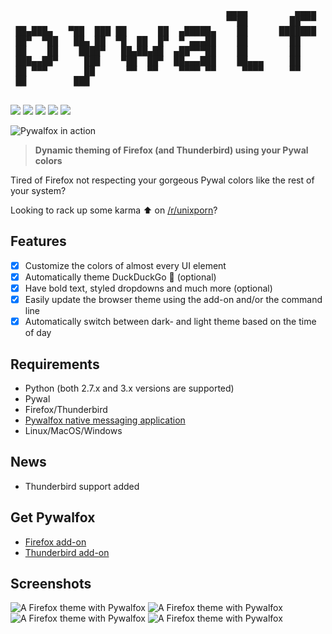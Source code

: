 <pre data-type="@ascii">                                                                                
                                         ▄▄▄▄         ▄▄▄▄                      
                                         ▀▀██        ██▀▀▀                      
 ██▄███▄   ▀██  ███ ██      ██  ▄█████▄    ██      ███████    ▄████▄   ▀██  ██▀ 
 ██▀  ▀██   ██▄ ██  ▀█  ██  █▀  ▀ ▄▄▄██    ██        ██      ██▀  ▀██    ████   
 ██    ██    ████▀   ██▄██▄██  ▄██▀▀▀██    ██        ██      ██    ██    ▄██▄   
 ███▄▄██▀     ███    ▀██  ██▀  ██▄▄▄███    ██▄▄▄     ██      ▀██▄▄██▀   ▄█▀▀█▄  
 ██ ▀▀▀       ██      ▀▀  ▀▀    ▀▀▀▀ ▀▀     ▀▀▀▀     ▀▀        ▀▀▀▀    ▀▀▀  ▀▀▀ 
 ██         ███                                                                 
                                                                                
</pre>

<p class="row">
  <a href="https://addons.mozilla.org/en-US/firefox/addon/pywalfox/"><img src="https://img.shields.io/amo/v/pywalfox"></a>
  <a href="https://addons.mozilla.org/en-US/firefox/addon/pywalfox/"><img src="https://img.shields.io/amo/stars/pywalfox"></a>
  <a href="https://addons.mozilla.org/en-US/firefox/addon/pywalfox/"><img src="https://img.shields.io/amo/users/pywalfox"></a>
  <a href="https://addons.mozilla.org/en-US/firefox/addon/pywalfox/"><img src="https://img.shields.io/amo/dw/pywalfox"></a>
  <a href="https://www.mozilla.org/en-US/MPL/2.0/FAQ/"><img src="https://img.shields.io/github/license/frewacom/pywalfox"></a>
</p>

![Pywalfox in action](https://i.imgur.com/mlY1wLH.gif)

> **Dynamic theming of Firefox (and Thunderbird) using your Pywal colors**

Tired of Firefox not respecting your gorgeous Pywal colors like the rest of your system?

Looking to rack up some karma :arrow_up: on [/r/unixporn](https://reddit.com/r/unixporn)?

## Features
- [x] Customize the colors of almost every UI element
- [x] Automatically theme DuckDuckGo :duck: (optional)
- [x] Have bold text, styled dropdowns and much more (optional)
- [x] Easily update the browser theme using the add-on and/or the command line
- [x] Automatically switch between dark- and light theme based on the time of day

## Requirements
- Python (both 2.7.x and 3.x versions are supported)
- Pywal
- Firefox/Thunderbird
- [Pywalfox native messaging application](https://github.com/Frewacom/pywalfox-native)
- Linux/MacOS/Windows

## News
- Thunderbird support added

## Get Pywalfox
- [Firefox add-on](https://addons.mozilla.org/en-US/firefox/addon/pywalfox/)
- [Thunderbird add-on](https://addons.thunderbird.net/sv-SE/thunderbird/addon/pywalfox/)

## Screenshots
![A Firefox theme with Pywalfox](https://i.imgur.com/ZZTTU7r.png)
![A Firefox theme with Pywalfox](https://i.imgur.com/fKHxiHo.png)
![A Firefox theme with Pywalfox](https://i.imgur.com/oXCt4wd.png)
![A Firefox theme with Pywalfox](https://i.imgur.com/eISvXBd.png)
